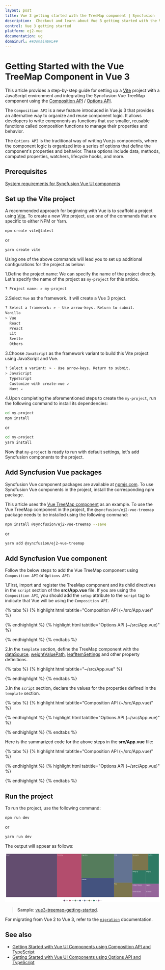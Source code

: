 ```yaml
---
layout: post
title: Vue 3 getting started with the TreeMap component | Syncfusion
description:  Checkout and learn about Vue 3 getting started with the Vue TreeMap component of Syncfusion Essential JS 2 and more details.
control: Vue 3 getting started 
platform: ej2-vue
documentation: ug
domainurl: ##DomainURL##
---
```


# Getting Started with the Vue TreeMap Component in Vue 3

This article provides a step-by-step guide for setting up a [Vite](https://vitejs.dev/) project with a JavaScript environment and integrating the Syncfusion Vue TreeMap component using the [Composition API](https://vuejs.org/guide/introduction.html#composition-api) / [Options API](https://vuejs.org/guide/introduction.html#options-api).

The `Composition API` is a new feature introduced in Vue.js 3 that provides an alternative way to organize and reuse component logic. It allows developers to write components as functions that use smaller, reusable functions called composition functions to manage their properties and behavior.

The `Options API` is the traditional way of writing Vue.js components, where the component logic is organized into a series of options that define the component's properties and behavior. These options include data, methods, computed properties, watchers, lifecycle hooks, and more.

## Prerequisites

[System requirements for Syncfusion Vue UI components](https://ej2.syncfusion.com/vue/documentation/system-requirements/)

## Set up the Vite project

A recommended approach for beginning with Vue is to scaffold a project using [Vite](https://vitejs.dev/). To create a new Vite project, use one of the commands that are specific to either NPM or Yarn.

```bash
npm create vite@latest
```

or

```bash
yarn create vite
```

Using one of the above commands will lead you to set up additional configurations for the project as below:

1.Define the project name: We can specify the name of the project directly. Let's specify the name of the project as `my-project` for this article.

```bash
? Project name: » my-project
```

2.Select `Vue` as the framework. It will create a Vue 3 project.

```bash
? Select a framework: » - Use arrow-keys. Return to submit.
Vanilla
> Vue
  React
  Preact
  Lit
  Svelte
  Others
```

3.Choose `JavaScript` as the framework variant to build this Vite project using JavaScript and Vue.

```bash
? Select a variant: » - Use arrow-keys. Return to submit.
> JavaScript
  TypeScript
  Customize with create-vue ↗
  Nuxt ↗
```

4.Upon completing the aforementioned steps to create the `my-project`, run the following command to install its dependencies:

```bash
cd my-project
npm install
```

or

```bash
cd my-project
yarn install
```

Now that `my-project` is ready to run with default settings, let's add Syncfusion components to the project.

## Add Syncfusion Vue packages

Syncfusion Vue component packages are available at [npmjs.com](https://www.npmjs.com/search?q=ej2-vue). To use Syncfusion Vue components in the project, install the corresponding npm package.

This article uses the [Vue TreeMap component](https://www.syncfusion.com/vue-components/vue-treemap) as an example. To use the Vue TreeMap component in the project, the `@syncfusion/ej2-vue-treemap` package needs to be installed using the following command:

```bash
npm install @syncfusion/ej2-vue-treemap --save
```

or

```bash
yarn add @syncfusion/ej2-vue-treemap
```

## Add Syncfusion Vue component

Follow the below steps to add the Vue TreeMap component using `Composition API` or `Options API`:

1.First, import and register the TreeMap component and its child directives in the `script` section of the **src/App.vue** file. If you are using the `Composition API`, you should add the `setup` attribute to the `script` tag to indicate that Vue will be using the `Composition API`.

{% tabs %}
{% highlight html tabtitle="Composition API (~/src/App.vue)" %}

<script setup>
import { TreeMapComponent as EjsTreemap, TreeMapLegend } from "@syncfusion/ej2-vue-treemap";
import { TreeMap } from '@syncfusion/ej2-treemap';
TreeMap.Inject(TreeMapLegend);
</script>

{% endhighlight %}
{% highlight html tabtitle="Options API (~/src/App.vue)" %}

<script>
import { TreeMapComponent, TreeMapLegend } from "@syncfusion/ej2-vue-treemap";
//Component registration
export default {
  name: "App",
  components: {
      'ejs-treemap': TreeMapComponent
  }
}
</script>

{% endhighlight %}
{% endtabs %}
   
2.In the `template` section, define the TreeMap component with the [dataSource](https://ej2.syncfusion.com/vue/documentation/api/treemap/#datasource), [weightValuePath](https://ej2.syncfusion.com/vue/documentation/api/treemap/#weightvaluepath), [leafItemSettings](https://ej2.syncfusion.com/vue/documentation/api/treemap/#leafitemsettings) and other property definitions.

{% tabs %}
{% highlight html tabtitle="~/src/App.vue" %}

<template>
  <ejs-treemap id="treemap" :dataSource="dataSource" :weightValuePath="weightValuePath" :leafItemSettings="leafItemSettings" :equalColorValuePath="equalColorValuePath" :legendSettings="legendSettings"></ejs-treemap>
</template>

{% endhighlight %}
{% endtabs %}

3.In the `script` section, declare the values for the properties defined in the `template` section.

{% tabs %}
{% highlight html tabtitle="Composition API (~/src/App.vue)" %}

<script setup>
    const dataSource= [
            { Title: 'State wise International Airport count in South America', State: "Brazil", Count: 25 },
            { Title: 'State wise International Airport count in South America', State: "Colombia", Count: 12 },
            { Title: 'State wise International Airport count in South America', State: "Argentina", Count: 9 },
            { Title: 'State wise International Airport count in South America', State: "Ecuador", Count: 7 },
            { Title: 'State wise International Airport count in South America', State: "Chile", Count: 6 },
            { Title: 'State wise International Airport count in South America', State: "Peru", Count: 3 },
            { Title: 'State wise International Airport count in South America', State: "Venezuela", Count: 3 },
            { Title: 'State wise International Airport count in South America', State: "Bolivia", Count: 2 },
            { Title: 'State wise International Airport count in South America', State: "Paraguay", Count: 2 },
            { Title: 'State wise International Airport count in South America', State: "Uruguay", Count: 2 },
            { Title: 'State wise International Airport count in South America', State: "Falkland Islands",Count: 1 },
            { Title: 'State wise International Airport count in South America', State: "French Guiana", Count:1 },
            { Title: 'State wise International Airport count in South America', State: "Guyana", Count: 1 },
            { Title: 'State wise International Airport count in South America', State: "Suriname", Count: 1 }
    ];
    const weightValuePath = 'Count';
    const equalColorValuePath = "Count";
    const leafItemSettings = {
          labelPath: "State",
          colorMapping: [
              { value: "25", color: "#634D6F" },
              { value: "12", color: "#B34D6D" },
              { value: "9", color: "#557C5C" },
              { value: "7", color: "#44537F" },
              { value: "6", color: "#637392" },
              { value: "3", color: "#7C754D" },
              { value: "2", color: "#2E7A64" },
              { value: "1", color: "#95659A" }
            ]
          };
    const legendSettings = {
            visible: true
    };
</script>

{% endhighlight %}
{% highlight html tabtitle="Options API (~/src/App.vue)" %}

<script>
data() {
  return {
    dataSource: [
      { Title: 'State wise International Airport count in South America', State: "Brazil", Count: 25 },
      { Title: 'State wise International Airport count in South America', State: "Colombia", Count: 12 },
      { Title: 'State wise International Airport count in South America', State: "Argentina", Count: 9 },
      { Title: 'State wise International Airport count in South America', State: "Ecuador", Count: 7 },
      { Title: 'State wise International Airport count in South America', State: "Chile", Count: 6 },
      { Title: 'State wise International Airport count in South America', State: "Peru", Count: 3 },
      { Title: 'State wise International Airport count in South America', State: "Venezuela", Count: 3 },
      { Title: 'State wise International Airport count in South America', State: "Bolivia", Count: 2 },
      { Title: 'State wise International Airport count in South America', State: "Paraguay", Count: 2 },
      { Title: 'State wise International Airport count in South America', State: "Uruguay", Count: 2 },
      { Title: 'State wise International Airport count in South America', State: "Falkland Islands",Count: 1 },
      { Title: 'State wise International Airport count in South America', State: "French Guiana", Count:1 },
      { Title: 'State wise International Airport count in South America', State: "Guyana", Count: 1 },
      { Title: 'State wise International Airport count in South America', State: "Suriname", Count: 1 }
    ],
    weightValuePath: 'Count',
    equalColorValuePath: "Count",
    leafItemSettings: {
      labelPath: "State",
      colorMapping: [
        { value: "25", color: "#634D6F" },
        { value: "12", color: "#B34D6D" },
        { value: "9", color: "#557C5C" },
        { value: "7", color: "#44537F" },
        { value: "6", color: "#637392" },
        { value: "3", color: "#7C754D" },
        { value: "2", color: "#2E7A64" },
        { value: "1", color: "#95659A" }
      ]
    },
    legendSettings: {
      visible: true
    }
  };
}
</script>

{% endhighlight %}
{% endtabs %}

Here is the summarized code for the above steps in the **src/App.vue** file:

{% tabs %}
{% highlight html tabtitle="Composition API (~/src/App.vue)" %}

<template>
     <ejs-treemap id="treemap" :dataSource="dataSource" :weightValuePath="weightValuePath" :leafItemSettings="leafItemSettings" :equalColorValuePath="equalColorValuePath" :legendSettings="legendSettings"></ejs-treemap>
</template>

<script setup>
import { TreeMapComponent as EjsTreemap, TreeMapLegend } from "@syncfusion/ej2-vue-treemap";
import { TreeMap } from '@syncfusion/ej2-treemap';
TreeMap.Inject(TreeMapLegend);
const dataSource= [
            { Title: 'State wise International Airport count in South America', State: "Brazil", Count: 25 },
            { Title: 'State wise International Airport count in South America', State: "Colombia", Count: 12 },
            { Title: 'State wise International Airport count in South America', State: "Argentina", Count: 9 },
            { Title: 'State wise International Airport count in South America', State: "Ecuador", Count: 7 },
            { Title: 'State wise International Airport count in South America', State: "Chile", Count: 6 },
            { Title: 'State wise International Airport count in South America', State: "Peru", Count: 3 },
            { Title: 'State wise International Airport count in South America', State: "Venezuela", Count: 3 },
            { Title: 'State wise International Airport count in South America', State: "Bolivia", Count: 2 },
            { Title: 'State wise International Airport count in South America', State: "Paraguay", Count: 2 },
            { Title: 'State wise International Airport count in South America', State: "Uruguay", Count: 2 },
            { Title: 'State wise International Airport count in South America', State: "Falkland Islands",Count: 1 },
            { Title: 'State wise International Airport count in South America', State: "French Guiana", Count:1 },
            { Title: 'State wise International Airport count in South America', State: "Guyana", Count: 1 },
            { Title: 'State wise International Airport count in South America', State: "Suriname", Count: 1 }
  ];
  const weightValuePath = 'Count';
  const equalColorValuePath = "Count";
  const leafItemSettings = {
        labelPath: "State",
        colorMapping: [
            { value: "25", color: "#634D6F" },
            { value: "12", color: "#B34D6D" },
            { value: "9", color: "#557C5C" },
            { value: "7", color: "#44537F" },
            { value: "6", color: "#637392" },
            { value: "3", color: "#7C754D" },
            { value: "2", color: "#2E7A64" },
            { value: "1", color: "#95659A" }
          ]
        };
  const legendSettings = {
          visible: true
  };
</script>

{% endhighlight %}
{% highlight html tabtitle="Options API (~/src/App.vue)" %}

<template>
     <ejs-treemap id="treemap" :dataSource="dataSource" :weightValuePath="weightValuePath" :leafItemSettings="leafItemSettings" :equalColorValuePath="equalColorValuePath" :legendSettings="legendSettings"></ejs-treemap>
</template>

<script>
  import { TreeMapComponent, TreeMapLegend } from "@syncfusion/ej2-vue-treemap";
  // Component registration
  export default {
    name: "App",
    // Declaring component and its directives
    components: {
        'ejs-treemap': TreeMapComponent
    },
    // Bound properties declarations
    data() {
      return {
        dataSource: [
            { Title: 'State wise International Airport count in South America', State: "Brazil", Count: 25 },
            { Title: 'State wise International Airport count in South America', State: "Colombia", Count: 12 },
            { Title: 'State wise International Airport count in South America', State: "Argentina", Count: 9 },
            { Title: 'State wise International Airport count in South America', State: "Ecuador", Count: 7 },
            { Title: 'State wise International Airport count in South America', State: "Chile", Count: 6 },
            { Title: 'State wise International Airport count in South America', State: "Peru", Count: 3 },
            { Title: 'State wise International Airport count in South America', State: "Venezuela", Count: 3 },
            { Title: 'State wise International Airport count in South America', State: "Bolivia", Count: 2 },
            { Title: 'State wise International Airport count in South America', State: "Paraguay", Count: 2 },
            { Title: 'State wise International Airport count in South America', State: "Uruguay", Count: 2 },
            { Title: 'State wise International Airport count in South America', State: "Falkland Islands",Count: 1 },
            { Title: 'State wise International Airport count in South America', State: "French Guiana", Count:1 },
            { Title: 'State wise International Airport count in South America', State: "Guyana", Count: 1 },
            { Title: 'State wise International Airport count in South America', State: "Suriname", Count: 1 }
          ],
          weightValuePath: 'Count',
          equalColorValuePath: "Count",
          leafItemSettings: {
            labelPath: "State",
            colorMapping: [
              { value: "25", color: "#634D6F" },
              { value: "12", color: "#B34D6D" },
              { value: "9", color: "#557C5C" },
              { value: "7", color: "#44537F" },
              { value: "6", color: "#637392" },
              { value: "3", color: "#7C754D" },
              { value: "2", color: "#2E7A64" },
              { value: "1", color: "#95659A" }
            ]
          },
          legendSettings: {
            visible: true
          }
      };
    },
    provide: {
      treemap:[TreeMapLegend]
    }
  };
</script>

{% endhighlight %}
{% endtabs %}

## Run the project

To run the project, use the following command:

```bash
npm run dev
```

or

```bash
yarn run dev
```

The output will appear as follows:

![vue-3-js-TreeMap](./images/vue3-treemap-demo.png)

> **Sample**: [vue3-treemap-getting-started](https://github.com/SyncfusionExamples/vue3-treemap-getting-started).

For migrating from Vue 2 to Vue 3, refer to the [`migration`](https://ej2.syncfusion.com/vue/documentation/getting-started/vue3-tutorial/#migration-from-vue-2-to-vue-3) documentation.

## See also

* [Getting Started with Vue UI Components using Composition API and TypeScript](../getting-started/vue-3-ts-composition)
* [Getting Started with Vue UI Components using Options API and TypeScript](../getting-started/vue-3-ts-options)
